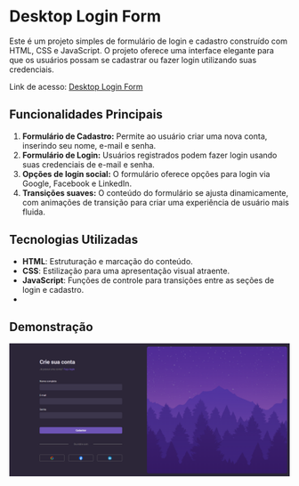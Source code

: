 # Desktop Login Form

Este é um projeto simples de formulário de login e cadastro construído com HTML, CSS e JavaScript. O projeto oferece uma interface elegante para que os usuários possam se cadastrar ou fazer login utilizando suas credenciais.

Link de acesso: [Desktop Login Form](https://emilaynerodrigues.github.io/Desktop-Login-Form/)

## Funcionalidades Principais

1. **Formulário de Cadastro:** Permite ao usuário criar uma nova conta, inserindo seu nome, e-mail e senha.
2. **Formulário de Login:** Usuários registrados podem fazer login usando suas credenciais de e-mail e senha.
3. **Opções de login social:** O formulário oferece opções para login via Google, Facebook e LinkedIn.
4. **Transições suaves:** O conteúdo do formulário se ajusta dinamicamente, com animações de transição para criar uma experiência de usuário mais fluida.

## Tecnologias Utilizadas

- **HTML**: Estruturação e marcação do conteúdo.
- **CSS**: Estilização para uma apresentação visual atraente.
- **JavaScript**: Funções de controle para transições entre as seções de login e cadastro.
- 
## Demonstração

![Demonstração](demo.png)
